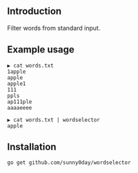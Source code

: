 ## Introduction
Filter words from standard input.

## Example usage

```
▶ cat words.txt
1apple
apple
apple1
111
ppls
ap111ple
aaaaeeee

▶ cat words.txt | wordselector
apple
```

## Installation
`go get github.com/sunny0day/wordselector`
